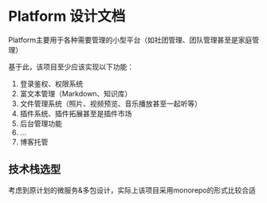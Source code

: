 # Platform 设计文档

Platform主要用于各种需要管理的小型平台（如社团管理、团队管理甚至是家庭管理）

基于此，该项目至少应该实现以下功能：

1. 登录鉴权、权限系统
2. 富文本管理（Markdown、知识库）
3. 文件管理系统（照片、视频预览、音乐播放甚至一起听等）
4. 插件系统、插件拓展甚至是插件市场
5. 后台管理功能
6. ...
7. 博客托管

## 技术栈选型

考虑到原计划的微服务&多包设计，实际上该项目采用monorepo的形式比较合适
